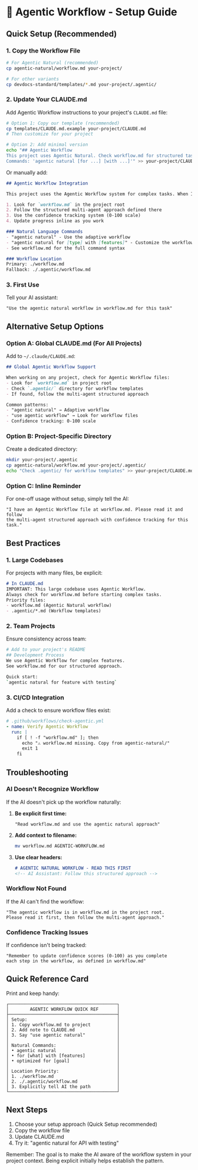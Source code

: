 # 🚀 Agentic Workflow - Setup Guide

## Quick Setup (Recommended)

### 1. Copy the Workflow File
```bash
# For Agentic Natural (recommended)
cp agentic-natural/workflow.md your-project/

# For other variants
cp devdocs-standard/templates/*.md your-project/.agentic/
```

### 2. Update Your CLAUDE.md

Add Agentic Workflow instructions to your project's `CLAUDE.md` file:

```bash
# Option 1: Copy our template (recommended)
cp templates/CLAUDE.md.example your-project/CLAUDE.md
# Then customize for your project

# Option 2: Add minimal version
echo "## Agentic Workflow
This project uses Agentic Natural. Check workflow.md for structured tasks.
Commands: 'agentic natural [for ...] [with ...]'" >> your-project/CLAUDE.md
```

Or manually add:

```markdown
## Agentic Workflow Integration

This project uses the Agentic Workflow system for complex tasks. When I mention "agentic workflow" or you see workflow.md:

1. Look for `workflow.md` in the project root
2. Follow the structured multi-agent approach defined there
3. Use the confidence tracking system (0-100 scale)
4. Update progress inline as you work

### Natural Language Commands
- "agentic natural" - Use the adaptive workflow
- "agentic natural for [type] with [features]" - Customize the workflow
- See workflow.md for the full command syntax

### Workflow Location
Primary: ./workflow.md
Fallback: ./.agentic/workflow.md
```

### 3. First Use

Tell your AI assistant:
```
"Use the agentic natural workflow in workflow.md for this task"
```

## Alternative Setup Options

### Option A: Global CLAUDE.md (For All Projects)

Add to `~/.claude/CLAUDE.md`:

```markdown
## Global Agentic Workflow Support

When working on any project, check for Agentic Workflow files:
- Look for `workflow.md` in project root
- Check `.agentic/` directory for workflow templates
- If found, follow the multi-agent structured approach

Common patterns:
- "agentic natural" → Adaptive workflow
- "use agentic workflow" → Look for workflow files
- Confidence tracking: 0-100 scale
```

### Option B: Project-Specific Directory

Create a dedicated directory:
```bash
mkdir your-project/.agentic
cp agentic-natural/workflow.md your-project/.agentic/
echo "Check .agentic/ for workflow templates" >> your-project/CLAUDE.md
```

### Option C: Inline Reminder

For one-off usage without setup, simply tell the AI:

```
"I have an Agentic Workflow file at workflow.md. Please read it and follow 
the multi-agent structured approach with confidence tracking for this task."
```

## Best Practices

### 1. Large Codebases
For projects with many files, be explicit:

```markdown
# In CLAUDE.md
IMPORTANT: This large codebase uses Agentic Workflow. 
Always check for workflow.md before starting complex tasks.
Priority files:
- workflow.md (Agentic Natural workflow)
- .agentic/*.md (Workflow templates)
```

### 2. Team Projects
Ensure consistency across team:

```bash
# Add to your project's README
## Development Process
We use Agentic Workflow for complex features. 
See workflow.md for our structured approach.

Quick start:
`agentic natural for feature with testing`
```

### 3. CI/CD Integration
Add a check to ensure workflow files exist:

```yaml
# .github/workflows/check-agentic.yml
- name: Verify Agentic Workflow
  run: |
    if [ ! -f "workflow.md" ]; then
      echo "⚠️ workflow.md missing. Copy from agentic-natural/"
      exit 1
    fi
```

## Troubleshooting

### AI Doesn't Recognize Workflow

If the AI doesn't pick up the workflow naturally:

1. **Be explicit first time:**
   ```
   "Read workflow.md and use the agentic natural approach"
   ```

2. **Add context to filename:**
   ```bash
   mv workflow.md AGENTIC-WORKFLOW.md
   ```

3. **Use clear headers:**
   ```markdown
   # AGENTIC NATURAL WORKFLOW - READ THIS FIRST
   <!-- AI Assistant: Follow this structured approach -->
   ```

### Workflow Not Found

If the AI can't find the workflow:

```
"The agentic workflow is in workflow.md in the project root. 
Please read it first, then follow the multi-agent approach."
```

### Confidence Tracking Issues

If confidence isn't being tracked:

```
"Remember to update confidence scores (0-100) as you complete 
each step in the workflow, as defined in workflow.md"
```

## Quick Reference Card

Print and keep handy:

```
┌─────────────────────────────────────────┐
│        AGENTIC WORKFLOW QUICK REF       │
├─────────────────────────────────────────┤
│ Setup:                                  │
│ 1. Copy workflow.md to project          │
│ 2. Add note to CLAUDE.md                │
│ 3. Say "use agentic natural"            │
│                                         │
│ Natural Commands:                       │
│ • agentic natural                       │
│ • for [what] with [features]            │
│ • optimized for [goal]                  │
│                                         │
│ Location Priority:                      │
│ 1. ./workflow.md                        │
│ 2. ./.agentic/workflow.md               │
│ 3. Explicitly tell AI the path          │
└─────────────────────────────────────────┘
```

## Next Steps

1. Choose your setup approach (Quick Setup recommended)
2. Copy the workflow file
3. Update CLAUDE.md
4. Try it: "agentic natural for API with testing"

Remember: The goal is to make the AI aware of the workflow system in your project context. Being explicit initially helps establish the pattern.